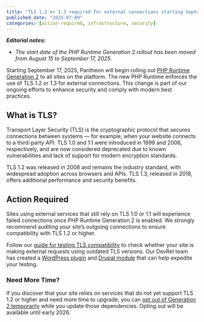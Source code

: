 ```yaml
---
title: "TLS 1.2 or 1.3 required for external connections starting September 17, 2025 (updated)"
published_date: "2025-07-09"
categories: [action-required, infrastructure, security]
---
```


_**Editorial notes:**_
  * _The start date of the PHP Runtime Generation 2 rollout has been moved from August 15 to September 17, 2025._

Starting September 17, 2025, Pantheon will begin rolling out [PHP Runtime Generation 2](/php-runtime-generation-2) to all sites on the platform. The new PHP Runtime enforces the use of TLS 1.2 or 1.3 for external connections. This change is part of our ongoing efforts to enhance security and comply with modern best practices.

## What is TLS?

Transport Layer Security (TLS) is the cryptographic protocol that secures connections between systems — for example, when your website connects to a third-party API. TLS 1.0 and 1.1 were introduced in 1999 and 2006, respectively, and are now considered deprecated due to known vulnerabilities and lack of support for modern encryption standards.

TLS 1.2 was released in 2008 and remains the industry standard, with widespread adoption across browsers and APIs. TLS 1.3, released in 2018, offers additional performance and security benefits.

## Action Required

Sites using external services that still rely on TLS 1.0 or 1.1 will experience failed connections once PHP Runtime Generation 2 is enabled. We strongly recommend auditing your site’s outgoing connections to ensure compatibility with TLS 1.2 or higher.

Follow our [guide for testing TLS compatibility](/tls-compatibility#how-do-i-check-tls-compatibility-for-my-site) to check whether your site is making external requests using outdated TLS versions. Our DevRel team has created a [WordPress plugin](https://github.com/pantheon-systems/wp-tls-compatibility-checker) and [Drupal module](https://github.com/pantheon-systems/drupal_tls_checker) that can help expedite your testing.

### Need More Time?

If you discover that your site relies on services that do not yet support TLS 1.2 or higher and need more time to upgrade, you can [opt out of Generation 2 temporarily](/php-runtime-generation-2#q-can-i-switch-back-to-the-previous-php-runtime-if-i-encounter-issues) while you update those dependencies. Opting out will be available until early 2026.
